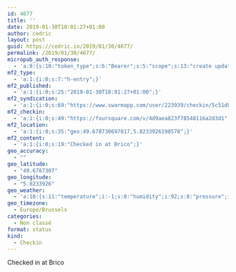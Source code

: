 ```yaml
---
id: 4677
title: ''
date: 2019-01-30T18:01:27+01:00
author: cedric
layout: post
guid: https://cedric.io/2019/01/30/4677/
permalink: /2019/01/30/4677/
micropub_auth_response:
  - 'a:8:{s:10:"token_type";s:6:"Bearer";s:5:"scope";s:13:"create update";s:2:"me";s:18:"https://cedric.io/";s:9:"issued_by";s:45:"https://cedric.io/wp-json/indieauth/1.0/token";s:9:"client_id";s:27:"https://ownyourswarm.p3k.io";s:9:"issued_at";i:1542614471;s:4:"user";i:1;s:13:"last_accessed";i:1548867705;}'
mf2_type:
  - 'a:1:{i:0;s:7:"h-entry";}'
mf2_published:
  - 'a:1:{i:0;s:25:"2019-01-30T18:01:27+01:00";}'
mf2_syndication:
  - 'a:1:{i:0;s:69:"https://www.swarmapp.com/user/223939/checkin/5c51d867ecb3ed0025075161";}'
mf2_checkin:
  - 'a:1:{i:0;s:49:"https://foursquare.com/v/4d9aea823f78548116a2d3d1";}'
mf2_location:
  - 'a:1:{i:0;s:35:"geo:49.678730697817,5.8233926198578";}'
mf2_content:
  - 'a:1:{i:0;s:19:"Checked in at Brico";}'
geo_accuracy:
  - ""
geo_latitude:
  - "49.6787307"
geo_longitude:
  - "5.8233926"
geo_weather:
  - 'a:10:{s:11:"temperature";i:-1;s:8:"humidity";i:92;s:8:"pressure";i:995;s:10:"cloudiness";i:75;s:4:"wind";a:2:{s:5:"speed";d:8.2;s:6:"degree";i:250;}s:7:"summary";s:10:"light snow";s:4:"icon";s:7:"wi-snow";s:10:"visibility";i:10000;s:7:"sunrise";s:25:"2019-01-30T08:12:07+01:00";s:6:"sunset";s:25:"2019-01-30T17:27:44+01:00";}'
geo_timezone:
  - Europe/Brussels
categories:
  - Non classé
format: status
kind:
  - Checkin
---
```

Checked in at Brico